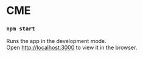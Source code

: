 
# CME 


### `npm start`

Runs the app in the development mode.<br />
Open [http://localhost:3000](http://localhost:3000) to view it in the browser.